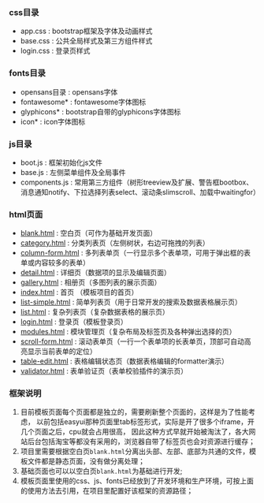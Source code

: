 ### css目录
* app.css : bootstrap框架及字体及动画样式
* base.css : 公共全局样式及第三方组件样式
* login.css : 登录页样式

### fonts目录
* opensans目录 : opensans字体
* fontawesome* : fontawesome字体图标
* glyphicons* : bootstrap自带的glyphicons字体图标
* icon* : icon字体图标

### js目录
* boot.js : 框架初始化js文件
* base.js : 左侧菜单组件及全局事件
* components.js : 常用第三方组件（树形treeview及扩展、警告框bootbox、消息通知notify、下拉选择列表select、滚动条slimscroll、加载中waitingfor）

### html页面
* [blank.html](../app/blank.html) : 空白页（可作为基础开发页面）
* [category.html](../app/category.html) : 分类列表页（左侧树状，右边可拖拽的列表）
* [column-form.html](../app/column-form.html) : 多列表单页（一行显示多个表单项，可用于弹出框的表单或内容较多的表单）
* [detail.html](../app/detail.html) : 详细页（数据项的显示及编辑页面）
* [gallery.html](../app/gallery.html) : 相册页（多图列表的展示页面）
* [index.html](../app/index.html) : 首页 （模板项目的首页）
* [list-simple.html](../app/list-simple.html) : 简单列表页（用于日常开发的搜索及数据表格展示页）
* [list.html](../app/list.html) : 复杂列表页（复杂数据表格的展示页）
* [login.html](../app/login.html) : 登录页（模板登录页）
* [modules.html](../app/modules.html) : 模块管理页（复杂布局及标签页及各种弹出选择的页）
* [scroll-form.html](../app/scroll-form.html) : 滚动表单页（一行一个表单项的长表单页，顶部可自动高亮显示当前表单的定位）
* [table-edit.html](../app/table-edit.html) : 表格编辑状态页（数据表格编辑的formatter演示）
* [validator.html](../app/validator.html) : 表单验证页（表单校验插件的演示页）


### 框架说明
1. 目前模板页面每个页面都是独立的，需要刷新整个页面的，这样是为了性能考虑，
以前包括easyui那种页面里tab标签形式，实际是开了很多个iframe，开几个页面之后，cpu就会占用很高，
因此这种方式早就开始被淘汰了，各大网站后台包括淘宝等都没有采用的，浏览器自带了标签页也会对资源进行缓存；
2. 项目里需要根据空白页`blank.html`分离出头部、左部、底部为共通的文件，模板文件都是静态页面，没有做分离处理；
3. 基础页面也可以以空白页`blank.html`为基础进行开发;
4. 模板页面里使用的css、js、fonts已经放到了开发环境和生产环境，可按上面的使用方法去引用，在项目里配置好该框架的资源路径；
